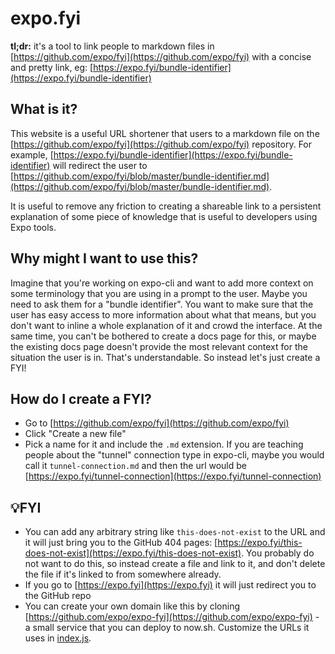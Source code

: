 # expo.fyi

**tl;dr:** it's a tool to link people to markdown files in [https://github.com/expo/fyi](https://github.com/expo/fyi) with a concise and pretty link, eg: [https://expo.fyi/bundle-identifier](https://expo.fyi/bundle-identifier) 

## **What is it?**

This website is a useful URL shortener that users to a markdown file on the [https://github.com/expo/fyi](https://github.com/expo/fyi) repository. For example, [https://expo.fyi/bundle-identifier](https://expo.fyi/bundle-identifier) will redirect the user to [https://github.com/expo/fyi/blob/master/bundle-identifier.md](https://github.com/expo/fyi/blob/master/bundle-identifier.md).

It is useful to remove any friction to creating a shareable link to a persistent explanation of some piece of knowledge that is useful to developers using Expo tools.

## Why might I want to use this?

Imagine that you're working on expo-cli and want to add more context on some terminology that you are using in a prompt to the user. Maybe you need to ask them for a "bundle identifier". You want to make sure that the user has easy access to more information about what that means, but you don't want to inline a whole explanation of it and crowd the interface. At the same time, you can't be bothered to create a docs page for this, or maybe the existing docs page doesn't provide the most relevant context for the situation the user is in. That's understandable. So instead let's just create a FYI!

## How do I create a FYI?

- Go to [https://github.com/expo/fyi](https://github.com/expo/fyi)
- Click "Create a new file"
- Pick a name for it and include the `.md` extension. If you are teaching people about the "tunnel" connection type in expo-cli, maybe you would call it `tunnel-connection.md` and then the url would be [https://expo.fyi/tunnel-connection](https://expo.fyi/tunnel-connection)

## 💡**FYI**

- You can add any arbitrary string like `this-does-not-exist` to the URL and it will just bring you to the GitHub 404 pages: [https://expo.fyi/this-does-not-exist](https://expo.fyi/this-does-not-exist). You probably do not want to do this, so instead create a file and link to it, and don't delete the file if it's linked to from somewhere already.
- If you go to [https://expo.fyi](https://expo.fyi) it will just redirect you to the GitHub repo
- You can create your own domain like this by cloning [https://github.com/expo/expo-fyi](https://github.com/expo/expo-fyi) - a small service that you can deploy to now.sh. Customize the URLs it uses in [index.js](https://github.com/expo/expo-fyi/blob/master/index.js).
